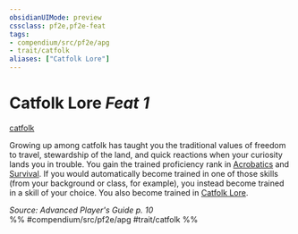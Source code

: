 ```yaml
---
obsidianUIMode: preview
cssclass: pf2e,pf2e-feat
tags:
- compendium/src/pf2e/apg
- trait/catfolk
aliases: ["Catfolk Lore"]
---
```

# Catfolk Lore  *Feat 1*  
[catfolk](../../Rules/traits/catfolk-b1.md)  


Growing up among catfolk has taught you the traditional values of freedom to travel, stewardship of the land, and quick reactions when your curiosity lands you in trouble. You gain the trained proficiency rank in [Acrobatics](../skills.md#Acrobatics) and [Survival](../skills.md#Survival). If you would automatically become trained in one of those skills (from your background or class, for example), you instead become trained in a skill of your choice. You also become trained in [Catfolk Lore](../skills.md#Lore).

*Source: Advanced Player's Guide p. 10*  
%% #compendium/src/pf2e/apg #trait/catfolk %%